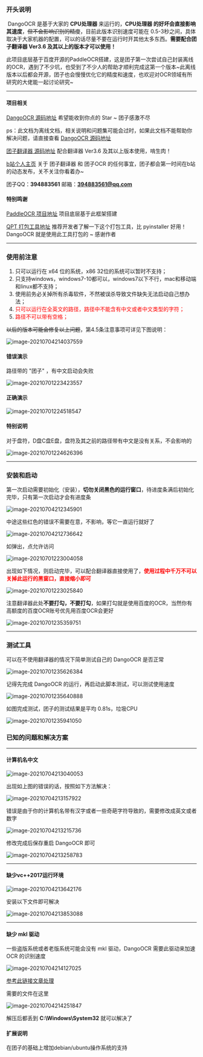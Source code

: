 ### 开头说明

​	   DangoOCR 是基于大家的 **CPU处理器** 来运行的，**CPU处理器 的好坏会直接影响其速度**，~~但不会影响识别的精度~~，目前此版本识别速度可能在 0.5-3秒之间，具体取决于大家机器的配置，可以的话尽量不要在运行时开其他太多东西。**需要配合团子翻译器 Ver3.6 及其以上的版本才可以使用！**

​       此项目底层基于百度开源的PaddleOCR搭建，这是团子第一次尝试自己封装离线的OCR，遇到了不少坑，也受到了不少人的帮助才顺利完成这第一个版本~此离线版本以后都会开源，团子也会慢慢优化它的精度和速度，也欢迎对OCR领域有所研究的大佬能一起讨论研究~

----



#### 项目相关

[DangoOCR 源码地址](https://github.com/PantsuDango/DangoOCR)  希望能收到你点的 Star ~ 团子感激不尽

ps：此文档为离线文档，相关说明和问题集可能会过时，如果此文档不能帮助你解决问题，请直接查看 [DangoOCR 源码地址](https://github.com/PantsuDango/DangoOCR) 



[团子翻译器 源码地址](https://github.com/PantsuDango/Dango-Translator)  配合翻译器 Ver3.6 及其以上版本使用，啃生肉！



[b站个人主页](https://space.bilibili.com/227927)  关于 团子翻译器 和 团子OCR 的任何事宜，团子都会第一时间在b站的动态发布，关不关注你看着办~



团子QQ：**394883561**               邮箱：**394883561@qq.com**



#### 特别鸣谢

[PaddleOCR 项目地址](https://github.com/PaddlePaddle/PaddleOCR)  项目底层基于此框架搭建



[QPT 打包工具地址](https://github.com/GT-ZhangAcer/QPT)  推荐开发者了解一下这个打包工具，比 pyinstaller 好用！DangoOCR 就是使用此工具打包的 ~ 感谢作者 

----



### 使用前注意

1. 只可以运行在 x64 位的系统，x86 32位的系统可以暂时不支持；
2. 只支持windows，windows7-10都可以，windows7以下不行，mac和移动端和linux都不支持；
3. 使用前务必关掉所有杀毒软件，不然被误杀导致文件缺失无法启动自己想办法；
4. <span style="color:red;">只可以运行在全英文的路径，路径中不能含有中文或者中文类型的字符；</span>
5. <span style="color:red;">路径不可以带有空格；</span>

~~以后的版本可能会修复以上问题~~，第4.5条注意事项可详见下图说明：

![image-20210704214037559](C:\Users\Administrator\AppData\Roaming\Typora\typora-user-images\image-20210704214037559.png)

#### **错误演示**

路径带的 "团子" ，有中文启动会失败

![image-20210701223423557](C:\Users\Administrator\AppData\Roaming\Typora\typora-user-images\image-20210701223423557.png)

#### **正确演示**

![image-20210701224518547](C:\Users\Administrator\AppData\Roaming\Typora\typora-user-images\image-20210701224518547.png)

#### **特别说明**

对于盘符，D盘C盘E盘，盘符及其之前的路径带有中文是没有关系，不会影响的

![image-20210701224626396](C:\Users\Administrator\AppData\Roaming\Typora\typora-user-images\image-20210701224626396.png)



---



### 安装和启动

第一次启动需要初始化（安装），**切勿关闭黑色的运行窗口**，待进度条满后初始化完毕，只有第一次启动才会有进度条

![image-20210704212345901](C:\Users\Administrator\AppData\Roaming\Typora\typora-user-images\image-20210704212345901.png)



中途这些红色的错误不需要在意，不影响，等它一直运行就好了

![image-20210704212736642](C:\Users\Administrator\AppData\Roaming\Typora\typora-user-images\image-20210704212736642.png)



如弹出，点允许访问

![image-20210701223004058](C:\Users\Administrator\AppData\Roaming\Typora\typora-user-images\image-20210701223004058.png)



出现如下情况，则启动完毕，可以配合翻译器直接使用了，<span style="color:red;">**使用过程中千万不可以关掉此运行的黑窗口，直接缩小即可**</span>

![image-20210701223025840](C:\Users\Administrator\AppData\Roaming\Typora\typora-user-images\image-20210701223025840.png)



注意翻译器此处**不要打勾，不要打勾**，如果打勾就是使用百度的OCR，当然你有高额度的百度OCR账号优先用百度OCR会更好

![image-20210701235359751](C:\Users\Administrator\AppData\Roaming\Typora\typora-user-images\image-20210701235359751.png)



----



### 测试工具

可以在不使用翻译器的情况下简单测试自己的 DangoOCR 是否正常

![image-20210701235626384](C:\Users\Administrator\AppData\Roaming\Typora\typora-user-images\image-20210701235626384.png)



记得先完成 DangoOCR 的运行，再启动此脚本测试，可以测试使用速度

![image-20210701235640888](C:\Users\Administrator\AppData\Roaming\Typora\typora-user-images\image-20210701235640888.png)



如图完成测试，团子的测试结果是平均 0.81s，垃圾CPU

![image-20210701235941050](C:\Users\Administrator\AppData\Roaming\Typora\typora-user-images\image-20210701235941050.png)





### 已知的问题和解决方案

---

#### 计算机名中文

![image-20210704213040053](C:\Users\Administrator\AppData\Roaming\Typora\typora-user-images\image-20210704213040053.png)

出现如上图的错误的话，按照如下方法解决：

![image-20210704213157922](C:\Users\Administrator\AppData\Roaming\Typora\typora-user-images\image-20210704213157922.png)

错误是由于你的计算机名带有汉字或者一些奇葩字符导致的，需要修改成英文或者数字

![image-20210704213215736](C:\Users\Administrator\AppData\Roaming\Typora\typora-user-images\image-20210704213215736.png)

修改完成后保存重启 DangoOCR 即可

![image-20210704213258783](C:\Users\Administrator\AppData\Roaming\Typora\typora-user-images\image-20210704213258783.png)

---



#### 缺少vc++2017运行环境

![image-20210704213642176](C:\Users\Administrator\AppData\Roaming\Typora\typora-user-images\image-20210704213642176.png)

安装以下文件即可解决

![image-20210704213853088](C:\Users\Administrator\AppData\Roaming\Typora\typora-user-images\image-20210704213853088.png)



---



#### 缺少 mkl 驱动

一些盗版系统或者老版系统可能会没有 mkl 驱动，DangoOCR 需要此驱动来加速 OCR 的识别速度

![image-20210704214127025](C:\Users\Administrator\AppData\Roaming\Typora\typora-user-images\image-20210704214127025.png)

[参考此链接文章处理](https://blog.csdn.net/qq_35133971/article/details/100101397)

需要的文件在这里

![image-20210704214251847](C:\Users\Administrator\AppData\Roaming\Typora\typora-user-images\image-20210704214251847.png)

解压后都丢到 **C:\Windows\System32** 就可以解决了


#### 扩展说明
在团子的基础上增加debian/ubuntu操作系统的支持




